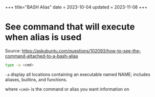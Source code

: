 +++
title="BASH Alias"
date = 2023-10-04
updated = 2023-11-08
+++

# See command that will execute when alias is used

Source: <https://askubuntu.com/questions/102093/how-to-see-the-command-attached-to-a-bash-alias>



```sh
type -a <cmd>
```

`-a`	display all locations containing an executable named NAME; includes aliases, builtins, and functions.

where `<cmd>` is the command or alias you want information on